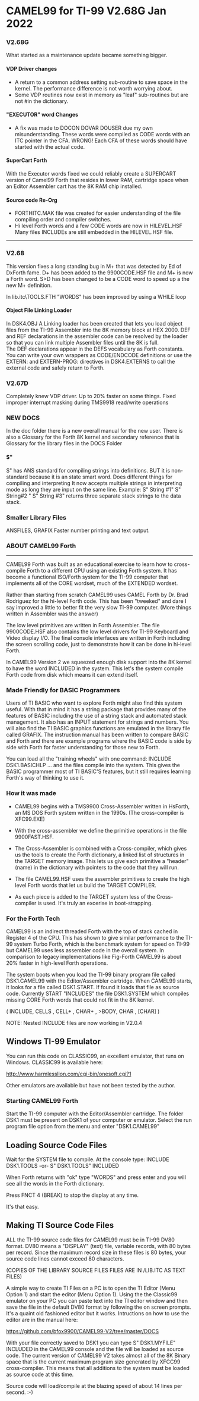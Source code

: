 # CAMEL99 for TI-99 V2.68G Jan 2022

### V2.68G
What started as a maintenance update became something bigger.
#### VDP Driver changes
- A return to a common address setting sub-routine to save space in the kernel.
The performance difference is not worth worrying about.
- Some VDP routines now exist in memory as "leaf" sub-routines but are not #in
the dictionary.

#### "EXECUTOR" word Changes
- A fix was made to DOCON DOVAR DOUSER due my own misunderstanding. These words
were compiled as CODE words with an ITC pointer in the CFA. WRONG!
Each CFA of these words should have started with the actual code.

#### SuperCart Forth
With the Executor words fixed we could reliably create a SUPERCART version of
Camel99 Forth that resides in lower RAM, cartridge space when an Editor
Assembler cart has the 8K RAM chip installed.

#### Source code Re-Org
- FORTHITC.MAK file was created for easier understanding of the file
compiling order and compiler switches.
- Hi level Forth words and a few CODE words are now in HILEVEL.HSF
Many files INCLUDEs are still embedded in the HILEVEL.HSF file.

**************************************************************************
### V2.68
This version fixes a long standing bug in M+ that was detected by Ed of DxForth
fame. D+ has been added to the 9900CODE.HSF file and M+ is now a Forth word.
S>D has been changed to be a CODE word to speed up a the new M+ definition.

In lib.itc\TOOLS.FTH  "WORDS" has been improved by using a WHILE loop

#### Object File Linking Loader
In DSK4.OBJ A Linking loader has been created that lets you load object files from the TI-99 Assembler into the 8K memory block at HEX 2000. DEF and REF declarations in the assembler code can be resolved by the loader so that you can link multiple Assembler files until the 8K is full.  
The DEF declarations appear in the DEFS vocabulary as Forth constants.
You can write your own wrappers as CODE/ENDCODE definitions or use the EXTERN: and EXTERN-PROG: directives in DSK4.EXTERNS to call the external code and safely return to Forth.

### V2.67D
Completely knew VDP driver. Up to 20% faster on some things.
Fixed improper interrupt masking during TMS9918 read/write operations

### NEW DOCS
In the doc folder there is a new overall manual for the new user.
There is also a Glossary for the Forth 8K kernel and secondary reference
that is Glossary for the library files in the DOCS Folder

#### S"   
S" has ANS standard for compiling strings into definitions.
BUT it is non-standard because it is an state smart word. Does different things for compiling and interpreting
It now accepts multiple strings in interpreting mode as long they are input on the same line.
Example:   S"  String #1"  S" String#2 "  S" String #3"  <ENTER>
                returns three separate stack strings to the data stack.

### Smaller Library Files
ANSFILES, GRAFIX
Faster number printing and text output.

### ABOUT CAMEL99 Forth
------------------------
CAMEL99 Forth was built as an educational exercise to learn how to cross-compile Forth to a different CPU using an existing Forth system. It has become a functional ISO/Forth system for the TI-99 computer that implements all of the CORE wordset, much of the EXTENDED wordset.

Rather than starting from scratch CAMEL99 uses CAMEL Forth by Dr. Brad Rodriguez for the hi-level Forth code. This has been "tweeked" and dare I say improved a little to better fit the very slow TI-99 computer. (More things written in Assembler was the answer)

The low level primitives are written in Forth Assembler. The file 9900CODE.HSF also contains the low level drivers for TI-99 Keyboard and Video display I/O. The final console interfaces are written in Forth including the screen scrolling code, just to demonstrate how it can be done in hi-level Forth.

In CAMEL99 Version 2 we squeezed enough disk support into the 8K kernel to have the word INCLUDED in the system.  This let's the system compile Forth code from disk which means it can extend itself.

### Made Friendly for BASIC Programmers
Users of TI BASIC who want to explore Forth might also find this system useful. With that in mind it has a string package that provides many of the features of BASIC including the use of a string stack and automated stack management. It also has an INPUT statement for strings and numbers.  You will also find the TI BASIC graphics functions are emulated in the library file called GRAFIX.  The instruction manual has been written to compare BASIC and Forth and there are example programs where the BASIC code is side by side with Forth for faster understanding for those new to Forth.

You can load all the "training wheels" with one command: INCLUDE DSK1.BASICHLP
... and the files compile into the system. This gives the BASIC programmer most of TI BASIC'S features, but it still requires learning Forth's way of thinking to use it.  


### How it was made
- CAMEL99 begins with a TMS9900 Cross-Assembler written in HsForth, an MS DOS Forth system written in the 1990s. (The cross-compiler is XFC99.EXE)

- With the cross-assembler we define the primitive operations in the file 9900FAST.HSF.

- The Cross-Assembler is combined with a Cross-compiler, which gives us the tools to create the Forth dictionary, a linked list of structures in the TARGET memory image. This lets us give each primitive a "header" (name) in the dictionary with pointers to the code that they will run.

- The file CAMEL99.HSF uses the assembler primitives to create the high level Forth words that let us build the TARGET COMPILER.

- As each piece is added to the TARGET system less of the Cross-compiler is used. It's truly an excerise in boot-strapping.

### For the Forth Tech
CAMEL99 is an indirect threaded Forth with the top of stack cached in Register 4 of the CPU. This has shown to give similar performance to the TI-99 system Turbo Forth, which is the benchmark system for speed on TI-99 but CAMEL99 uses less assembler code in the overall system. In comparison to legacy implementations like Fig-Forth CAMEL99 is about 20% faster in high-level Forth operations.

The system boots when you load the TI-99 binary program file called DSK1.CAMEL99 with the Editor/Assembler cartridge. When CAMEL99 starts, it looks for a file called DSK1.START. If found it loads that file as source code. Currently START "INCLUDES"  the file DSK1.SYSTEM which compiles missing CORE Forth words that could not fit in the 8K kernel.

( INCLUDE, CELLS , CELL+ , CHAR+ , >BODY, CHAR , [CHAR] )

NOTE: Nested INCLUDE files are now working in V2.0.4

## Windows TI-99 Emulator
You can run this code on CLASSIC99, an excellent emulator, that runs on Windows. CLASSIC99 is available here:

http://www.harmlesslion.com/cgi-bin/onesoft.cgi?1

Other emulators are available but have not been tested by the author.

### Starting CAMEL99 Forth
Start the TI-99 computer with the Editor/Assembler cartridge.  The folder DSK1 must be present on DSK1 of your computer or emulator.
Select the run program file option from the menu and enter "DSK1.CAMEL99"

## Loading Source Code Files
Wait for the SYSTEM file to compile.
At the console type: INCLUDE DSK1.TOOLS -or- S" DSK1.TOOLS" INCLUDED

When Forth returns with "ok" type "WORDS" and press enter and you will see all the words in the Forth dictionary.

Press FNCT 4 (BREAK) to stop the display at any time.

It's that easy.

## Making TI Source Code Files
ALL the TI-99 source code files for CAMEL99 must be in TI-99 DV80 format. DV80 means a "DISPLAY" (text) file, variable records, with 80 bytes per record.  Since the maximum record size in these files is 80 bytes, your source code lines cannot exceed 80 characters.

(COPIES OF THE LIBRARY SOURCE FILES FILES ARE IN /LIB.ITC AS TEXT FILES)

A simple way to create TI Files on a PC is to open the TI Editor (Menu Option 1) and start the editor (Menu Option 1).
Using the the Classic99 emulator on your PC you can paste text into the TI editor window and then save the file in the default DV80 format by following the on screen prompts. It's a quaint old fashioned editor but it works.  Intructions on how to use the editor are in the manual here:

https://github.com/bfox9900/CAMEL99-V2/tree/master/DOCS

With your file correctly saved to DSK1 you can type S" DSK1.MYFILE" INCLUDED in the CAMEL99 console and the file will be loaded as source code. The current version of CAMEL99 V2 takes almost all of the 8K Binary space that is the current maximum program size generated by XFCC99 cross-compiler. This means that all additions to the system must be loaded as source code at this time.

Source code will load/compile at the blazing speed of about 14 lines per second. :-)
